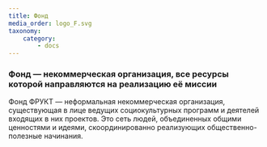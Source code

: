```yaml
---
title: Фонд
media_order: logo_F.svg
taxonomy:
    category:
        - docs
---
```


### Фонд — некоммерческая организация, все ресурсы которой направляются на реализацию её миссии

Фонд ФРУКТ — неформальная некоммерческая организация, существующая в лице ведущих социокультурных программ и деятелей входящих в них проектов. Это сеть людей, объединенных общими ценностями и идеями, скоординированно реализующих общественно-полезные начинания.
